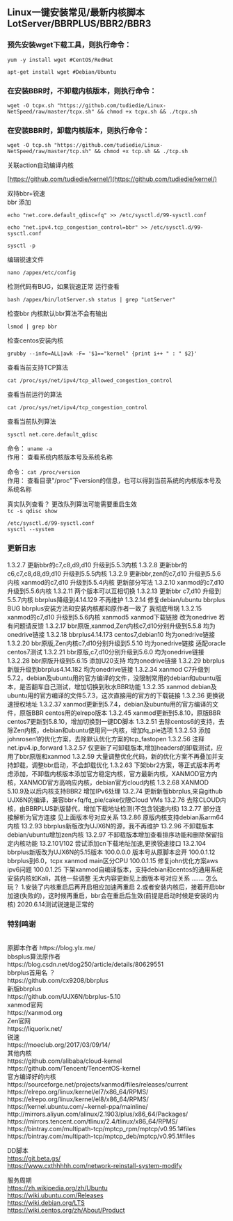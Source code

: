 ## Linux一键安装常见/最新内核脚本 LotServer/BBRPLUS/BBR2/BBR3

### 预先安装wget下载工具，则执行命令：
```
yum -y install wget #CentOS/RedHat
```
```
apt-get install wget #Debian/Ubuntu
```
### 在安装BBR时，不卸载内核版本，则执行命令：

```
wget -O tcpx.sh "https://github.com/tudiedie/Linux-NetSpeed/raw/master/tcpx.sh" && chmod +x tcpx.sh && ./tcpx.sh
```

### 在安装BBR时，卸载内核版本，则执行命令：
```
wget -O tcp.sh "https://github.com/tudiedie/Linux-NetSpeed/raw/master/tcp.sh" && chmod +x tcp.sh && ./tcp.sh
```

关联action自动编译内核

[https://github.com/tudiedie/kernel/](https://github.com/tudiedie/kernel/)

双持bbr+锐速
<br>
bbr 添加
```
echo "net.core.default_qdisc=fq" >> /etc/sysctl.d/99-sysctl.conf
```
```
echo "net.ipv4.tcp_congestion_control=bbr" >> /etc/sysctl.d/99-sysctl.conf
```
```
sysctl -p
```
编辑锐速文件
```
nano /appex/etc/config
```
检测代码有BUG，如果锐速正常 运行查看
```
bash /appex/bin/lotServer.sh status | grep "LotServer"
```
检查bbr 内核默认bbr算法不会有输出
```
lsmod | grep bbr
```
检查centos安装内核
```
grubby --info=ALL|awk -F= '$1=="kernel" {print i++ " : " $2}'
```
查看当前支持TCP算法
```
cat /proc/sys/net/ipv4/tcp_allowed_congestion_control
```
查看当前运行的算法
```
cat /proc/sys/net/ipv4/tcp_congestion_control
```
查看当前队列算法
```
sysctl net.core.default_qdisc
```
命令： `uname -a`
<br>
作用： 查看系统内核版本号及系统名称

命令： `cat /proc/version`
<br>
作用： 查看目录"/proc"下version的信息，也可以得到当前系统的内核版本号及系统名称

真实队列查看？ 更改队列算法可能需要重启生效
<br>
`tc -s qdisc show`

`/etc/sysctl.d/99-sysctl.conf`
<br>
`sysctl --system`

### 更新日志
1.3.2.7 更新bbr的c7,c8,d9,d10 升级到5.5.3内核
1.3.2.8 更新bbr的c6,c7,c8,d8,d9,d10 升级到5.5.5内核
1.3.2.9 更新bbr,zen的c7,d10 升级到5.5.6内核 xanmod的c7,d10 升级到5.5.4内核 更新部分写法
1.3.2.10 xanmod的c7,d10 升级到5.5.6内核
1.3.2.11 两个版本可以互相切换
1.3.2.13 更新bbr c7,d10 升级到5.5.7内核 bbrplus降级到4.14.129 不再维护
1.3.2.14 修复debian/ubuntu bbrplus BUG bbrplus安装方法和安装内核都和原作者一致了 我彻底甩锅
1.3.2.15 xanmod的c7,d10 升级到5.5.6内核 xanmod5 xanmod下载链接 改为onedrive 若有问题请反馈
1.3.2.17 bbr原版,xanmod,Zen内核c7,d10分别升级到5.5.8 均为onedrive链接
1.3.2.18 bbrplus4.14.173 centos7,debian10 均为onedrive链接
1.3.2.20 bbr原版,Zen内核c7,d10分别升级到5.5.10 均为onedrive链接  适配oracle centos7测试
1.3.2.21 bbr原版,c7,d10分别升级到5.6.0 均为onedrive链接
1.3.2.28 bbr原版升级到5.6.15 添加U20支持 均为onedrive链接
1.3.2.29 bbrplus新版升级到bbrplus4.14.182 均为onedrive链接
1.3.2.34 xanmod C7升级到5.7.2，debian及ubuntu用的官方编译的文件，没限制常用的debian和ubuntu版本，是否翻车自己测试，增加切换到秋水BBR功能
1.3.2.35 xanmod debian及ubuntu用的官方编译的文件5.7.3，这次直接用的官方的下载链接
1.3.2.36 更换锐速授权地址
1.3.2.37 xanmod更新到5.7.4，debian及ubuntu用的官方编译的文件，原版BBR centos用的elrepo版本
1.3.2.45 xanmod更新到5.8.10，原版BBR centos7更新到5.8.10，增加切换到一键DD脚本
1.3.2.51 去除centos6的支持，去除Zen内核，debian和ubuntu使用同一内核，增加fq_pie选项
1.3.2.53 添加johnrosen1的优化方案，去除默认优化方案的tcp_fastopen
1.3.2.56 注释net.ipv4.ip_forward
1.3.2.57 仅更新了可卸载版本,增加headers的卸载测试，应用了bbr原版和xanmod
1.3.2.59 大量调整优化代码，新的优化方案不再叠加并支持卸载，调整bbr启动，不会卸载优化
1.3.2.63 下架bbr2方案，等正式版本再考虑添加，不卸载内核版本添加官方稳定内核，官方最新内核，XANMOD官方内核，XANMOD官方高响应内核，debian官方cloud内核
1.3.2.68 XANMOD 5.10.9及以后内核支持BBR2 增加IPv6处理
13.2.74 更新新版bbrplus,来自github UJX6N的编译，兼容bbr+fq/fq_pie/cake仅限Cloud VMs
13.2.76 去除CLOUD内核，由BBRPLUS新版替代，增加下载地址检测(不包含锐速内核)
13.2.77 部分连接解析为官方连接 见上面版本号对应关系
13.2.86 原版内核支持debian系arm64内核
13.2.93 bbrplus新版改为UJX6N的源，我不再维护
13.2.96 不卸载版本debian/ubuntu增加zen内核
13.2.97 不卸载版本增加查看排序功能和删除保留指定内核功能
13.2.101/102 尝试添加cn下载地址加速,更换锐速接口
13.2.104 bbrplus新版改为UJX6N的5.15版本
100.0.0.0 版本号从原脚本岔开
100.0.1.12 bbrplus到6.0，tcpx xanmod main区分CPU
100.0.1.15 修复john优化方案aws ipv6问题
100.0.1.25 下架xanmod自编译版本，支持debian和centos的通用系统安装内核如Kali，其他一些调整
无大内容更新见上面版本号对应关系
…….
怎么玩？
1.安装了内核重启后再开启相应加速再重启
2.或者安装内核后，接着开启bbr加速(失败的)，这时候再重启，bbr会在重启后生效(前提是启动时候是安装的内核)
2020.6.14测试锐速是正常的

### 特别鸣谢
<br>
原脚本作者
https://blog.ylx.me/
<br>
bbsplus算法原作者
<br>
https://blog.csdn.net/dog250/article/details/80629551
<br>
bbrplus首用名 ？
<br>
https://github.com/cx9208/bbrplus
<br>
新版bbrplus
<br>
https://github.com/UJX6N/bbrplus-5.10
<br>
xanmod官网
<br>
https://xanmod.org
<br>
Zen官网
<br>
https://liquorix.net/
<br>
锐速
<br>
https://moeclub.org/2017/03/09/14/
<br>
其他内核
<br>
https://github.com/alibaba/cloud-kernel
<br>
https://github.com/Tencent/TencentOS-kernel
<br>
官方编译好的内核
<br>
https://sourceforge.net/projects/xanmod/files/releases/current
<br>
https://elrepo.org/linux/kernel/el7/x86_64/RPMS/
<br>
https://elrepo.org/linux/kernel/el8/x86_64/RPMS/
<br>
https://kernel.ubuntu.com/~kernel-ppa/mainline/
<br>
http://mirrors.aliyun.com/alinux/2.1903/plus/x86_64/Packages/
<br>
https://mirrors.tencent.com/tlinux/2.4/tlinux/x86_64/RPMS/
<br>
https://bintray.com/multipath-tcp/mptcp_rpm/mptcp/v0.95.1#files
<br>
https://bintray.com/multipath-tcp/mptcp_deb/mptcp/v0.95.1#files

DD脚本
<br>
https://git.beta.gs/
<br>
https://www.cxthhhhh.com/network-reinstall-system-modify


服务周期
<br>
https://zh.wikipedia.org/zh/Ubuntu
<br>
https://wiki.ubuntu.com/Releases
<br>
https://wiki.debian.org/LTS
<br>
https://wiki.centos.org/zh/About/Product
